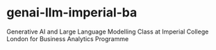 # genai-llm-imperial-ba
Generative AI and Large Language Modelling Class at Imperial College London for Business Analytics Programme
